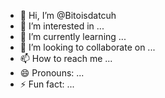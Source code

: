 - 👋 Hi, I’m @Bitoisdatcuh
- 👀 I’m interested in ...
- 🌱 I’m currently learning ...
- 💞️ I’m looking to collaborate on ...
- 📫 How to reach me ...
- 😄 Pronouns: ...
- ⚡ Fun fact: ...

<!---
Bitoisdatcuh/Bitoisdatcuh is a ✨ special ✨ repository because its `README.md` (this file) appears on your GitHub profile.
You can click the Preview link to take a look at your changes.
--->
